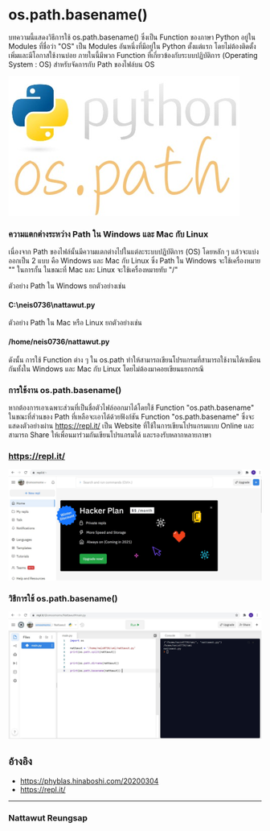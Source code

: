 # os.path.basename()

บทความนี้แสดงวิธีการใช้ os.path.basename() ซึ่งเป็น Function ของภาษา Python อยู่ใน Modules ที่ชื่อว่า "OS" เป็น Modules อันหนึ่งที่มีอยู่ใน Python ตั้งแต่แรก โดยไม่ต้องติดตั้งเพิ่มและมีโอกาสใช้งานบ่อย ภายในนี้มีพวก Function ที่เกี่ยวข้องกับระบบปฏิบัติการ (Operating System : OS) สำหรับจัดการกับ Path ของไฟล์บน OS


![os.path.basename](imgmid/d7/1.jpg)

### ความแตกต่างระหว่าง Path ใน Windows และ Mac กับ Linux

เนื่องจาก Path ของไฟล์นั้นมีความแตกต่างไปในแต่ละระบบปฏิบัติการ (OS) โดยหลัก ๆ แล้วจะแบ่งออกเป็น 2 แบบ คือ Windows และ Mac กับ Linux ซึ่ง Path ใน Windows จะใช้เครื่องหมาย "\" ในการกั้น ในขณะที่ Mac และ Linux จะใช้เครื่องหมายทับ "/"


ตัวอย่าง Path ใน Windows ยกตัวอย่างเช่น

#### C:\neis0736\nattawut.py


ตัวอย่าง Path ใน Mac หรือ Linux ยกตัวอย่างเช่น

#### /home/neis0736/nattawut.py


ดังนั้น การใช้ Function ต่าง ๆ ใน os.path ทำให้สามารถเขียนโปรแกรมที่สามารถใช้งานได้เหมือนกันทั้งใน Windows และ Mac กับ Linux โดยไม่ต้องมาคอยเขียนแยกกรณี


### การใช้งาน os.path.basename()

หากต้องการเอาเฉพาะส่วนที่เป็นชื่อตัวไฟล์ออกมาได้โดยใช้ Function "os.path.basename" ในขณะที่ส่วนของ Path ที่เหลือจะเอาได้ด้วยฟังก์ชัน Function "os.path.basename" ซึ่งจะแสดงตัวอย่างผ่าน https://repl.it/ เป็น Website ที่ใช้ในการเขียนโปรแกรมแบบ Online และสามารถ Share ให้เพื่อนมาร่วมกันเขียนโปรแกรมได้ และรองรับหลากหลายภาษา



### https://repl.it/

![os.path.basename](imgmid/d7/2.jpg)



### วิธีการใช้ os.path.basename()

![os.path.basename](imgmid/d7/3.jpg)



## อ้างอิง
- https://phyblas.hinaboshi.com/20200304
- https://repl.it/

--------------------------------------

### Nattawut Reungsap